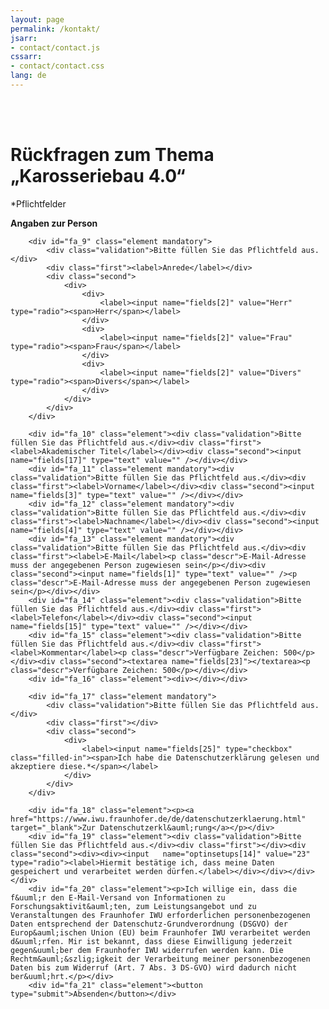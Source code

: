 ```yaml
---
layout: page
permalink: /kontakt/
jsarr:
- contact/contact.js
cssarr:
- contact/contact.css
lang: de
---
```

&nbsp;  
&nbsp;  
  
  
<form id="optin_form"  action="https://newsletter.fraunhofer.de/optin/optin/execute" method="post" accept-charset="utf-8"><div class="nl-form-body">
<!-- BEGIN ELEMENTS --><input name="account_id"  value="8921" type="hidden" /><input name="account_code"  value="36QVm" type="hidden" /><input name="optinsetup_id"  value="149" type="hidden" /><input name="optinsetup_code"  value="9qqQc" type="hidden" />
            <input id="fa_4" name="ic"  value="" type="hidden" />
            <script>
                setInterval(function(){
                    var el=document.getElementById("fa_4");
                    if(el){
                        if (isNaN(parseInt(el.value)) == true){
                          el.value = 0;
                        }
                        else{
                          el.value = parseInt(el.value) + 17;
                        }
                    }
                }, 1000);
            </script>
        <div id="fa_5" class="element"><h1>Rückfragen zum Thema „Karosseriebau 4.0“</h1></div>
		<div id="fa_6" class="element"><p>*Pflichtfelder</p></div>
		<div id="fa_7" class="element"><div></div></div>
		<div id="fa_8" class="element"><p><strong>Angaben zur Person</strong></p></div>
		
		<div id="fa_9" class="element mandatory">
			<div class="validation">Bitte füllen Sie das Pflichtfeld aus.</div>
			<div class="first"><label>Anrede</label></div>
			<div class="second">
				<div>
					<div>
						<label><input name="fields[2]" value="Herr" type="radio"><span>Herr</span></label>
					</div>
					<div>
						<label><input name="fields[2]" value="Frau" type="radio"><span>Frau</span></label>
					</div>
					<div>
						<label><input name="fields[2]" value="Divers" type="radio"><span>Divers</span></label>
					</div>
				</div>
			</div>
		</div>
		
		<div id="fa_10" class="element"><div class="validation">Bitte füllen Sie das Pflichtfeld aus.</div><div class="first"><label>Akademischer Titel</label></div><div class="second"><input name="fields[17]" type="text" value="" /></div></div>
		<div id="fa_11" class="element mandatory"><div class="validation">Bitte füllen Sie das Pflichtfeld aus.</div><div class="first"><label>Vorname</label></div><div class="second"><input name="fields[3]" type="text" value="" /></div></div>
		<div id="fa_12" class="element mandatory"><div class="validation">Bitte füllen Sie das Pflichtfeld aus.</div><div class="first"><label>Nachname</label></div><div class="second"><input name="fields[4]" type="text" value="" /></div></div>
		<div id="fa_13" class="element mandatory"><div class="validation">Bitte füllen Sie das Pflichtfeld aus.</div><div class="first"><label>E-Mail</label><p class="descr">E-Mail-Adresse muss der angegebenen Person zugewiesen sein</p></div><div class="second"><input name="fields[1]" type="text" value="" /><p class="descr">E-Mail-Adresse muss der angegebenen Person zugewiesen sein</p></div></div>
		<div id="fa_14" class="element"><div class="validation">Bitte füllen Sie das Pflichtfeld aus.</div><div class="first"><label>Telefon</label></div><div class="second"><input name="fields[15]" type="text" value="" /></div></div>
		<div id="fa_15" class="element"><div class="validation">Bitte füllen Sie das Pflichtfeld aus.</div><div class="first"><label>Kommentar</label><p class="descr">Verfügbare Zeichen: 500</p></div><div class="second"><textarea name="fields[23]"></textarea><p class="descr">Verfügbare Zeichen: 500</p></div></div>
		<div id="fa_16" class="element"><div></div></div>
		
		<div id="fa_17" class="element mandatory">
			<div class="validation">Bitte füllen Sie das Pflichtfeld aus.</div>
			<div class="first"></div>
			<div class="second">
				<div>
					<label><input name="fields[25]" type="checkbox" class="filled-in"><span>Ich habe die Datenschutzerklärung gelesen und akzeptiere diese.*</span></label>
				</div>
			</div>
		</div>
		
		<div id="fa_18" class="element"><p><a href="https://www.iwu.fraunhofer.de/de/datenschutzerklaerung.html" target="_blank">Zur Datenschutzerkl&auml;rung</a></p></div>
		<div id="fa_19" class="element"><div class="validation">Bitte füllen Sie das Pflichtfeld aus.</div><div class="first"></div><div class="second"><div><div><input   name="optinsetups[14]" value="23" type="radio"><label>Hiermit bestätige ich, dass meine Daten gespeichert und verarbeitet werden dürfen.</label></div></div></div></div>
		<div id="fa_20" class="element"><p>Ich willige ein, dass die f&uuml;r den E-Mail-Versand von Informationen zu Forschungsaktivit&auml;ten, zum Leistungsangebot und zu Veranstaltungen des Fraunhofer IWU erforderlichen personenbezogenen Daten entsprechend der Datenschutz-Grundverordnung (DSGVO) der Europ&auml;ischen Union (EU) beim Fraunhofer IWU verarbeitet werden d&uuml;rfen. Mir ist bekannt, dass diese Einwilligung jederzeit gegen&uuml;ber dem Fraunhofer IWU widerrufen werden kann. Die Rechtm&auml;&szlig;igkeit der Verarbeitung meiner personenbezogenen Daten bis zum Widerruf (Art. 7 Abs. 3 DS-GVO) wird dadurch nicht ber&uuml;hrt.</p></div>
		<div id="fa_21" class="element"><button type="submit">Absenden</button></div>
<!-- END ELEMENTS -->
</div></form>
